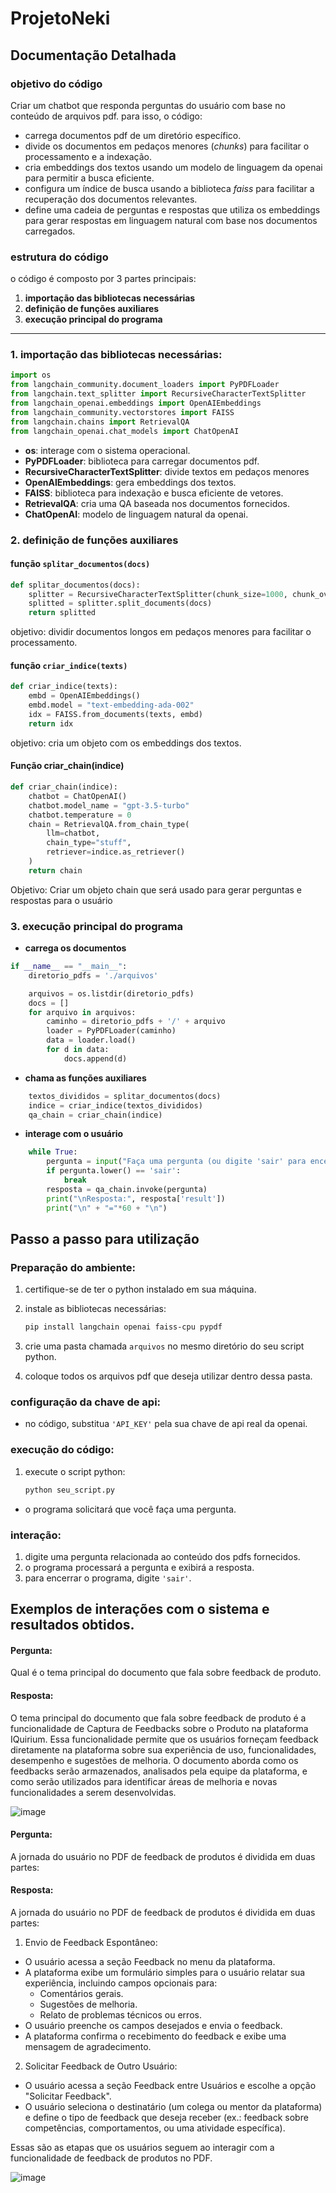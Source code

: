 # ProjetoNeki

## Documentação Detalhada

### objetivo do código
Criar um chatbot que responda perguntas do usuário com base no conteúdo de arquivos pdf. para isso, o código:

- carrega documentos pdf de um diretório específico.
- divide os documentos em pedaços menores (*chunks*) para facilitar o processamento e a indexação.
- cria embeddings dos textos usando um modelo de linguagem da openai para permitir a busca eficiente.
- configura um índice de busca usando a biblioteca *faiss* para facilitar a recuperação dos documentos relevantes.
- define uma cadeia de perguntas e respostas que utiliza os embeddings para gerar respostas em linguagem natural com base nos documentos carregados.

### estrutura do código

o código é composto por 3 partes principais:

1. **importação das bibliotecas necessárias**
2. **definição de funções auxiliares**
3. **execução principal do programa**

---

### 1. importação das bibliotecas necessárias:

```python
import os
from langchain_community.document_loaders import PyPDFLoader
from langchain.text_splitter import RecursiveCharacterTextSplitter
from langchain_openai.embeddings import OpenAIEmbeddings
from langchain_community.vectorstores import FAISS
from langchain.chains import RetrievalQA
from langchain_openai.chat_models import ChatOpenAI
```
- **os**: interage com o sistema operacional.
- **PyPDFLoader**: biblioteca para carregar documentos pdf.
- **RecursiveCharacterTextSplitter**: divide textos em pedaços menores
- **OpenAIEmbeddings**: gera embeddings dos textos.
- **FAISS**: biblioteca para indexação e busca eficiente de vetores.
- **RetrievalQA**: cria uma QA baseada nos documentos fornecidos.
- **ChatOpenAI**: modelo de linguagem natural da openai.

### 2. definição de funções auxiliares

#### função `splitar_documentos(docs)`

```python
def splitar_documentos(docs):
    splitter = RecursiveCharacterTextSplitter(chunk_size=1000, chunk_overlap=200)
    splitted = splitter.split_documents(docs)
    return splitted
```
objetivo: dividir documentos longos em pedaços menores para facilitar o processamento.

#### função `criar_indice(texts)`

```python
def criar_indice(texts):
    embd = OpenAIEmbeddings()
    embd.model = "text-embedding-ada-002"
    idx = FAISS.from_documents(texts, embd)
    return idx
```
objetivo: cria um objeto com os embeddings dos textos.

#### Função criar_chain(indice)

```python
def criar_chain(indice):
    chatbot = ChatOpenAI()
    chatbot.model_name = "gpt-3.5-turbo"
    chatbot.temperature = 0
    chain = RetrievalQA.from_chain_type(
        llm=chatbot,
        chain_type="stuff",
        retriever=indice.as_retriever()
    )
    return chain
```
Objetivo: Criar um objeto chain que será usado para gerar perguntas e respostas para o usuário


### 3. execução principal do programa

- **carrega os documentos**
```python
if __name__ == "__main__":
    diretorio_pdfs = './arquivos'

    arquivos = os.listdir(diretorio_pdfs)
    docs = []
    for arquivo in arquivos:
        caminho = diretorio_pdfs + '/' + arquivo
        loader = PyPDFLoader(caminho)
        data = loader.load()
        for d in data:
            docs.append(d)
```
- **chama as funções auxiliares**
```python
    textos_divididos = splitar_documentos(docs)
    indice = criar_indice(textos_divididos)
    qa_chain = criar_chain(indice)
```
- **interage com o usuário**
```python
    while True:
        pergunta = input("Faça uma pergunta (ou digite 'sair' para encerrar): ")
        if pergunta.lower() == 'sair':
            break
        resposta = qa_chain.invoke(pergunta)
        print("\nResposta:", resposta['result'])
        print("\n" + "="*60 + "\n")
```


## Passo a passo para utilização

### Preparação do ambiente:

1. certifique-se de ter o python instalado em sua máquina.
2. instale as bibliotecas necessárias:

   ```bash
   pip install langchain openai faiss-cpu pypdf
   ```

1. crie uma pasta chamada `arquivos` no mesmo diretório do seu script python.
2. coloque todos os arquivos pdf que deseja utilizar dentro dessa pasta.

### configuração da chave de api:

- no código, substitua `'API_KEY'` pela sua chave de api real da openai.

### execução do código:

1. execute o script python:

   ```bash
   python seu_script.py
   ```
- o programa solicitará que você faça uma pergunta.

### interação:

1. digite uma pergunta relacionada ao conteúdo dos pdfs fornecidos.
2. o programa processará a pergunta e exibirá a resposta.
3. para encerrar o programa, digite `'sair'`.

## Exemplos de interações com o sistema e resultados obtidos.

#### Pergunta:
Qual é o tema principal do documento que fala sobre feedback de produto.

#### Resposta: 
O tema principal do documento que fala sobre feedback de produto é a funcionalidade de Captura de Feedbacks sobre o Produto na plataforma IQuirium. Essa funcionalidade permite que os usuários forneçam feedback diretamente na plataforma sobre sua experiência de uso, funcionalidades, desempenho e sugestões de melhoria. O documento aborda como os feedbacks serão armazenados, analisados pela equipe da plataforma, e como serão utilizados para identificar áreas de melhoria e novas funcionalidades a serem desenvolvidas.

![image](https://github.com/user-attachments/assets/47f103e5-e9f0-42dd-82e9-919834e4f331)

#### Pergunta:
A jornada do usuário no PDF de feedback de produtos é dividida em duas partes:

#### Resposta: 
A jornada do usuário no PDF de feedback de produtos é dividida em duas partes:

1. Envio de Feedback Espontâneo:
- O usuário acessa a seção Feedback no menu da plataforma.
- A plataforma exibe um formulário simples para o usuário relatar sua experiência, incluindo campos opcionais para:
  - Comentários gerais.
  - Sugestões de melhoria.
  - Relato de problemas técnicos ou erros.
- O usuário preenche os campos desejados e envia o feedback.
- A plataforma confirma o recebimento do feedback e exibe uma mensagem de agradecimento.

2. Solicitar Feedback de Outro Usuário:
- O usuário acessa a seção Feedback entre Usuários e escolhe a opção "Solicitar Feedback".
- O usuário seleciona o destinatário (um colega ou mentor da plataforma) e define o tipo de feedback que deseja receber (ex.: feedback sobre competências, comportamentos, ou uma atividade específica).

Essas são as etapas que os usuários seguem ao interagir com a funcionalidade de feedback de produtos no PDF.

![image](https://github.com/user-attachments/assets/8632d29c-3d78-4950-b223-9556a845f8e9)


